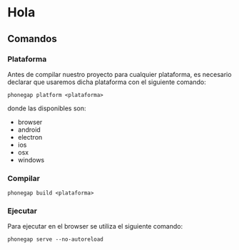 # Hola

## Comandos

### Plataforma
Antes de compilar nuestro proyecto para cualquier plataforma, es necesario declarar que usaremos dicha plataforma con el siguiente comando:

```phonegap platform <plataforma>```

donde las disponibles son:
- browser
- android
- electron
- ios
- osx
- windows

### Compilar

```phonegap build <plataforma>```

### Ejecutar
Para ejecutar en el browser se utiliza el siguiente comando:

```phonegap serve --no-autoreload```